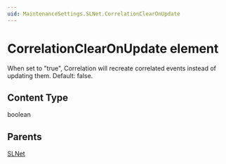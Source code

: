 ```yaml
---
uid: MaintenanceSettings.SLNet.CorrelationClearOnUpdate
---
```


# CorrelationClearOnUpdate element

When set to "true", Correlation will recreate correlated events instead of updating them. Default: false.

## Content Type

boolean

## Parents

[SLNet](xref:MaintenanceSettings.SLNet)
